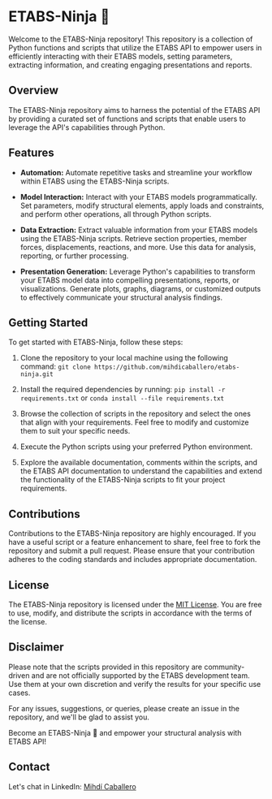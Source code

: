 # ETABS-Ninja 🥷

Welcome to the ETABS-Ninja repository! This repository is a collection of Python functions and scripts that utilize the ETABS API to empower users in efficiently interacting with their ETABS models, setting parameters, extracting information, and creating engaging presentations and reports.

## Overview

The ETABS-Ninja repository aims to harness the potential of the ETABS API by providing a curated set of functions and scripts that enable users to leverage the API's capabilities through Python.

## Features

- **Automation:** Automate repetitive tasks and streamline your workflow within ETABS using the ETABS-Ninja scripts. 

- **Model Interaction:** Interact with your ETABS models programmatically. Set parameters, modify structural elements, apply loads and constraints, and perform other operations, all through Python scripts.

- **Data Extraction:** Extract valuable information from your ETABS models using the ETABS-Ninja scripts. Retrieve section properties, member forces, displacements, reactions, and more. Use this data for analysis, reporting, or further processing.

- **Presentation Generation:** Leverage Python's capabilities to transform your ETABS model data into compelling presentations, reports, or visualizations. Generate plots, graphs, diagrams, or customized outputs to effectively communicate your structural analysis findings.

## Getting Started

To get started with ETABS-Ninja, follow these steps:

1. Clone the repository to your local machine using the following command:
`git clone https://github.com/mihdicaballero/etabs-ninja.git`

2. Install the required dependencies by running:
`pip install -r requirements.txt` or `conda install --file requirements.txt`

3. Browse the collection of scripts in the repository and select the ones that align with your requirements. Feel free to modify and customize them to suit your specific needs.

4. Execute the Python scripts using your preferred Python environment. 

5. Explore the available documentation, comments within the scripts, and the ETABS API documentation to understand the capabilities and extend the functionality of the ETABS-Ninja scripts to fit your project requirements.

## Contributions

Contributions to the ETABS-Ninja repository are highly encouraged. If you have a useful script or a feature enhancement to share, feel free to fork the repository and submit a pull request. Please ensure that your contribution adheres to the coding standards and includes appropriate documentation.

## License

The ETABS-Ninja repository is licensed under the [MIT License](LICENSE). You are free to use, modify, and distribute the scripts in accordance with the terms of the license.

## Disclaimer

Please note that the scripts provided in this repository are community-driven and are not officially supported by the ETABS development team. Use them at your own discretion and verify the results for your specific use cases.

For any issues, suggestions, or queries, please create an issue in the repository, and we'll be glad to assist you.

Become an ETABS-Ninja 🥷 and empower your structural analysis with ETABS API!

## Contact
Let's chat in LinkedIn: [Mihdí Caballero](https://www.linkedin.com/in/mihdicaballero/)

